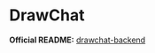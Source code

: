 # DrawChat

**Official README:** [drawchat-backend](https://github.com/emilyzhang625/drawchat-backend)

